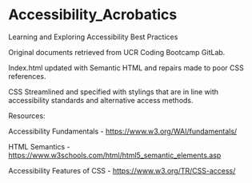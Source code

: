 # Accessibility_Acrobatics
Learning and Exploring Accessibility Best Practices


Original documents retrieved from UCR Coding Bootcamp GitLab. 

Index.html updated with Semantic HTML and repairs made to poor CSS references.

CSS Streamlined and specified with stylings that are in line with accessibility standards and alternative access methods. 

Resources:

Accessibility Fundamentals - https://www.w3.org/WAI/fundamentals/

HTML Semantics - https://www.w3schools.com/html/html5_semantic_elements.asp

Accessibility Features of CSS - https://www.w3.org/TR/CSS-access/